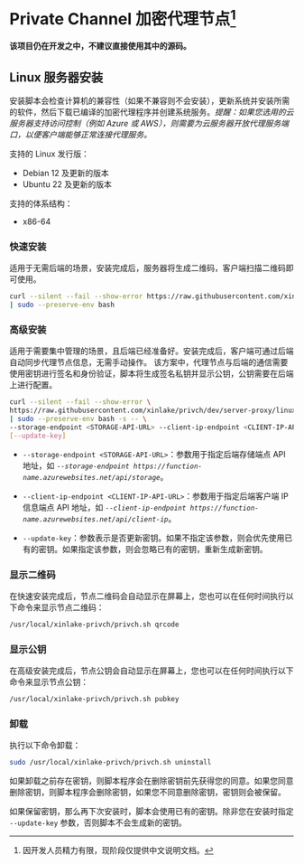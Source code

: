 # Private Channel 加密代理节点[^1]
**该项目仍在开发之中，不建议直接使用其中的源码。**

## Linux 服务器安装
安装脚本会检查计算机的兼容性（如果不兼容则不会安装），更新系统并安装所需的软件，然后下载已编译的加密代理程序并创建系统服务。*提醒：如果您选用的云服务器支持访问控制（例如 Azure 或 AWS），则需要为云服务器开放代理服务端口，以便客户端能够正常连接代理服务。*

支持的 Linux 发行版：
- Debian 12 及更新的版本
- Ubuntu 22 及更新的版本

支持的体系结构：
- x86-64

### 快速安装
适用于无需后端的场景，安装完成后，服务器将生成二维码，客户端扫描二维码即可使用。
```sh
curl --silent --fail --show-error https://raw.githubusercontent.com/xinlake/privch/dev/server-proxy/linux-install.sh \
| sudo --preserve-env bash
```

### 高级安装
适用于需要集中管理的场景，且后端已经准备好。安装完成后，客户端可通过后端自动同步代理节点信息，无需手动操作。
该方案中，代理节点与后端的通信需要使用密钥进行签名和身份验证，脚本将生成签名私钥并显示公钥，公钥需要在后端上进行配置。
```sh
curl --silent --fail --show-error \
https://raw.githubusercontent.com/xinlake/privch/dev/server-proxy/linux-install.sh \
| sudo --preserve-env bash -s -- \
--storage-endpoint <STORAGE-API-URL> --client-ip-endpoint <CLIENT-IP-API-URL> \
[--update-key]
```
- `--storage-endpoint <STORAGE-API-URL>`：参数用于指定后端存储端点 API 地址，如 *`--storage-endpoint https://function-name.azurewebsites.net/api/storage`*。

- `--client-ip-endpoint <CLIENT-IP-API-URL>`：参数用于指定后端客户端 IP 信息端点 API 地址，如 *`--client-ip-endpoint https://function-name.azurewebsites.net/api/client-ip`*。

- `--update-key`：参数表示是否更新密钥。如果不指定该参数，则会优先使用已有的密钥。如果指定该参数，则会忽略已有的密钥，重新生成新密钥。

### 显示二维码
在快速安装完成后，节点二维码会自动显示在屏幕上，您也可以在任何时间执行以下命令来显示节点二维码：
```sh
/usr/local/xinlake-privch/privch.sh qrcode
```

### 显示公钥
在高级安装完成后，节点公钥会自动显示在屏幕上，您也可以在任何时间执行以下命令来显示节点公钥：
```sh
/usr/local/xinlake-privch/privch.sh pubkey
```

### 卸载
执行以下命令卸载：
```sh
sudo /usr/local/xinlake-privch/privch.sh uninstall
```
如果卸载之前存在密钥，则脚本程序会在删除密钥前先获得您的同意。如果您同意删除密钥，则脚本程序会删除密钥，如果您不同意删除密钥，密钥则会被保留。

如果保留密钥，那么再下次安装时，脚本会使用已有的密钥。除非您在安装时指定 `--update-key` 参数，否则脚本不会生成新的密钥。

[^1]: 因开发人员精力有限，现阶段仅提供中文说明文档。
